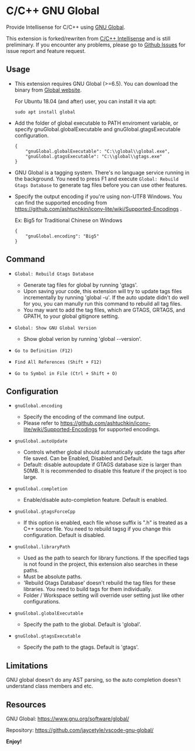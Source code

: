 # C/C++ GNU Global
Provide Intellisense for C/C++ using [GNU Global](https://www.gnu.org/software/global/).

This extension is forked/rewriten from [C/C++ Intellisense](https://marketplace.visualstudio.com/items?itemName=austin.code-gnu-global) and is still preliminary. If you encounter any problems, please go to [Github Issues](https://github.com/jaycetyle/vscode-gnu-global/issues/) for issue report and feature request.

## Usage
* This extension requires GNU Global (>=6.5). You can download the binary from [Global website](https://www.gnu.org/software/global/download.html).

    For Ubuntu 18.04 (and after) user, you can install it via apt:
    ```
    sudo apt install global
    ```

* Add the folder of global executable to PATH enviroment variable, or specify gnuGlobal.globalExecutable and gnuGlobal.gtagsExecutable configuration.
    ```
    {
        "gnuGlobal.globalExecutable": "C:\\global\\global.exe",
        "gnuGlobal.gtagsExecutable": "C:\\global\\gtags.exe"
    }
    ```

* GNU Global is a tagging system. There's no language service running in the background. You need to press F1 and execute  `Global: Rebuild Gtags Database`  to generate tag files before you can use other features.

* Specify the output encoding if you're using non-UTF8 Windows. You can find the supported encoding from https://github.com/ashtuchkin/iconv-lite/wiki/Supported-Encodings .

    Ex: Big5 for Traditional Chinese on Windows
    ```
    {
        "gnuGlobal.encoding": "Big5"
    }
    ```

## Command
* `Global: Rebuild Gtags Database`
    * Generate tag files for global by running 'gtags'.
    * Upon saving your code, this extension will try to update tags files incrementally by running 'global -u'. If the auto update didn't do well for you, you can manully run this command to rebuild all tag files.
    * You may want to add the tag files, which are GTAGS, GRTAGS, and GPATH, to your global gitignore setting.

* `Global: Show GNU Global Version`
    * Show global verion by running 'global --version'.

* `Go to Definition (F12)`
* `Find All References (Shift + F12)`
* `Go to Symbol in File (Ctrl + Shift + O)`

## Configuration
* `gnuGlobal.encoding`
    * Specify the encoding of the command line output.
    * Please refer to https://github.com/ashtuchkin/iconv-lite/wiki/Supported-Encodings for supported encodings.

* `gnuGlobal.autoUpdate`
    * Controls whether global should automatically update the tags after file saved. Can be Enabled, Disabled and Default.
    * Default: disable autoupdate if GTAGS database size is larger than 50MB. It is recommended to disable this feature if the project is too large.

* `gnuGlobal.completion`
    * Enable/disable auto-completion feature. Default is enabled.

* `gnuGlobal.gtagsForceCpp`
    * If this option is enabled, each file whose suffix is \".h\" is treated as a C++ source file. You need to rebuild tagsg if you change this configuration. Default is disabled.

* `gnuGlobal.libraryPath`
    * Used as the path to search for library functions. If the specified tags is not found in the project, this extension also searches in these paths.
    * Must be absolute paths.
    * 'Rebuild Gtags Database' doesn't rebuild the tag files for these libraries. You need to build tags for them individually.
    * Folder / Workspace setting will override user setting just like other configurations.

* `gnuGlobal.globalExecutable`
    * Specify the path to the global. Default is 'global'.

* `gnuGlobal.gtagsExecutable`
    * Specify the path to the gtags. Default is 'gtags'.

## Limitations

GNU global doesn't do any AST parsing, so the auto completion doesn't understand class members and etc.

## Resources
GNU Global: https://www.gnu.org/software/global/

Repository: https://github.com/jaycetyle/vscode-gnu-global/

**Enjoy!**